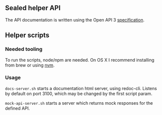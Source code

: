 ## Sealed helper API

The API documentation is written using the Open API 3 [specification](https://google.com).  

## Helper scripts

### Needed tooling
To run the scripts, node/npm are needed. On OS X I recommend installing from brew or using [nvm](https://github.com/nvm-sh/nvm). 

### Usage
`docs-server.sh` starts a documentation html server, using redoc-cli. Listens by default on port 3100, which may be changed by the first script param.

`mock-api-server.sh` starts a server which returns mock responses for the defined API. 

